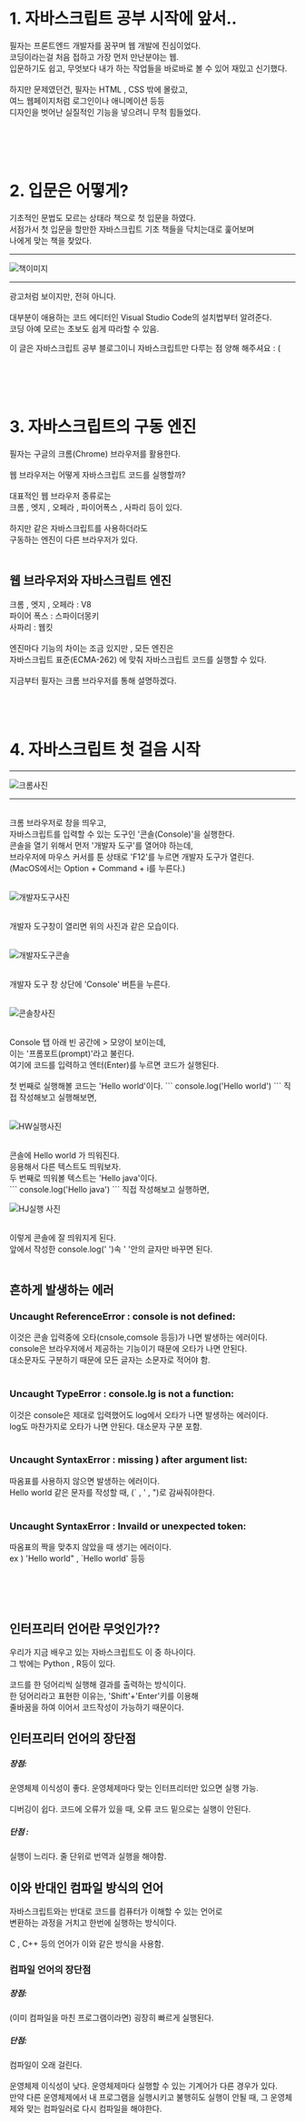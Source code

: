 # 1. 자바스크립트 공부 시작에 앞서.. 
필자는 프론트엔드 개발자를 꿈꾸며 웹 개발에 진심이었다. <br/> 
코딩이라는걸 처음 접하고 가장 먼저 만난분야는 웹.<br/>
입문하기도 쉽고, 무엇보다 내가 하는 작업들을 바로바로 볼 수 있어 재밌고 신기했다.<br/><br/>
하지만 문제였던건, 필자는 HTML , CSS 밖에 몰랐고, <br/>
여느 웹페이지처럼 로그인이나 애니메이션 등등 <br/>
디자인을 벗어난 실질적인 기능을 넣으려니 무척 힘들었다.<br/>
<br/>
<br/>
<br/>
<br/>

# 2. 입문은 어떻게?
기초적인 문법도 모르는 상태라 책으로 첫 입문을 하였다.<br/>
서점가서 첫 입문을 할만한 자바스크립트 기초 책들을 닥치는대로 훑어보며<br/>
나에게 맞는 책을 찾았다.
***
![책이미지](https://github.com/user-attachments/assets/1c38a202-c626-4d4b-bef2-97da1b9f90ae)
***

광고처럼 보이지만, 전혀 아니다.<br/>
<br/>
대부분이 애용하는 코드 에디터인 Visual Studio Code의 설치법부터 알려준다.<br/>
코딩 아예 모르는 초보도 쉽게 따라할 수 있음.<br/>

이 글은 자바스크립트 공부 블로그이니 자바스크립트만 다루는 점 양해 해주셔요 : ( <br/>
<br/>
<br/>
<br/>
<br/>

# 3. 자바스크립트의 구동 엔진
필자는 구글의 크롬(Chrome) 브라우저를 활용한다.<br/>
<br/>
웹 브라우저는 어떻게 자바스크립트 코드를 실행할까?<br/>
<br/>
대표적인 웹 브라우저 종류로는<br/>
크롬 , 엣지 , 오페라 , 파이어폭스 , 사파리 등이 있다.<br/>
<br/>
하지만 같은 자바스크립트를 사용하더라도<br/>
구동하는 엔진이 다른 브라우저가 있다.<br/>
<br/>
## 웹 브라우저와 자바스크립트 엔진
크롬 , 엣지 , 오페라 : V8<br/>
파이어 폭스 : 스파이더몽키<br/>
사파리 : 웹킷<br/>
<br/>
엔진마다 기능의 차이는 조금 있지만 , 모든 엔진은<br/>
자바스크립트 표준(ECMA-262) 에 맞춰 자바스크립트 코드를 실행할 수 있다.<br/>
<br/>
지금부터 필자는 크롬 브라우저를 통해 설명하겠다.
<br/>
<br/>
<br/>
<br/>

# 4. 자바스크립트 첫 걸음 시작

***
![크롬사진](https://github.com/user-attachments/assets/ce41ece7-613e-42aa-aee5-7e05c597980b)
***

<br/>
크롬 브라우저로 창을 띄우고,<br/>
자바스크립트를 입력할 수 있는 도구인 '콘솔(Console)'을 실행한다.<br/>
콘솔을 열기 위해서 먼저 '개발자 도구'를 열어야 하는데,<br/>
브라우저에 마우스 커서를 툰 상태로 'F12'를 누르면 
개발자 도구가 열린다.<br/>
(MacOS에서는 Option + Command + i를 누른다.)<br/>
<br/>

![개발자도구사진](https://github.com/user-attachments/assets/4bf8ae50-366e-4545-a14b-8128f44e6039)


<br/>
개발자 도구창이 열리면 위의 사진과 같은 모습이다.<br/>
<br/>

![개발자도구콘솔](https://github.com/user-attachments/assets/e10b847f-f85f-45d1-952f-3dfaec603f2d)


<br/>
개발자 도구 창 상단에 'Console' 버튼을 누른다.<br/>
<br/>

![콘솔창사진](https://github.com/user-attachments/assets/d359c431-1de6-4639-9b3b-656b04c1ea3b)


<br/>
Console 탭 아래 빈 공간에 > 모양이 보이는데,<br/>
이는 '프롬포트(prompt)'라고 불린다.<br/>
여기에 코드를 입력하고 엔터(Enter)를 누르면 코드가 실행된다.<br/>
<br/>
첫 번째로 실행해볼 코드는 'Hello world'이다.
```
console.log('Hello world')
```
직접 작성해보고 실행해보면,<br/>
<br/>

![HW실행사진](https://github.com/user-attachments/assets/697096bb-75ea-4f19-89d2-5bba86de1dcf)

<br/>
콘솔에 Hello world 가 띄워진다.<br/>
응용해서 다른 텍스트도 띄워보자.<br/>
두 번째로 띄워볼 텍스트는 'Hello java'이다.<br/>
```
console.log('Hello java')
```
직접 작성해보고 실행하면,
<br/>

![HJ실행 사진](https://github.com/user-attachments/assets/222977ca-7e81-4445-805d-dc3ec2637cb5)


<br/>
이렇게 콘솔에 잘 띄워지게 된다.<br/>
앞에서 작성한 console.log(' ')속 ' '안의 글자만 바꾸면 된다.<br/>
<br/>

## 흔하게 발생하는 에러

### Uncaught ReferenceError : console is not defined:<br/>
이것은 콘솔 입력중에 오타(cnsole,comsole 등등)가 나면 발생하는 에러이다.<br/>
console은 브라우저에서 제공하는 기능이기 때문에 오타가 나면 안된다.<br/>
대소문자도 구분하기 때문에 모든 글자는 소문자로 적어야 함.<br/>
<br/>

### Uncaught TypeError : console.lg is not a function:<br/>
이것은 console은 제대로 입력했어도 log에서 오타가 나면 발생하는 에러이다.<br/>
log도 마찬가지로 오타가 나면 안된다. 대소문자 구분 포함.<br/>
<br/>

### Uncaught SyntaxError : missing ) after argument list:<br/>
따옴표를 사용하지 않으면 발생하는 에러이다.<br/>
Hello world 같은 문자를 작성할 때, (` , ' , ")로 감싸줘야한다.<br/>
<br/>

### Uncaught SyntaxError : Invaild or unexpected token:<br/>
따옴표의 짝을 맞추지 않았을 때 생기는 에러이다.<br/>
ex ) 'Hello world" , `Hello world' 등등<br/>
<br/>
<br/>
<br/>
<br/>

## 인터프리터 언어란 무엇인가??
우리가 지금 배우고 있는 자바스크립트도 이 중 하나이다.<br/>
그 밖에는 Python , R등이 있다.<br/>
<br/>
코드를 한 덩어리씩 실행해 결과를 출력하는 방식이다.<br/>
한 덩어리라고 표현한 이유는, 'Shift'+'Enter'키를 이용해<br/>
줄바꿈을 하여 이어서 코드작성이 가능하기 때문이다.<br/>

## 인터프리터 언어의 장단점

##### 장점:
운영체제 이식성이 좋다. 운영체제마다 맞는 인터프리터만 있으면 실행 가능.<br/>
<br/>
디버깅이 쉽다. 코드에 오류가 있을 때, 오류 코드 밑으로는 실행이 안된다.
##### 단점 : 
실행이 느리다. 줄 단위로 번역과 실행을 해야함.
<br/>

## 이와 반대인 컴파일 방식의 언어
자바스크립트와는 반대로 코드를 컴퓨터가 이해할 수 있는 언어로<br/>
변환하는 과정을 거치고 한번에 실행하는 방식이다.<br/>
<br/>
C , C++ 등의 언어가 이와 같은 방식을 사용함.<br/>

### 컴파일 언어의 장단점

##### 장점:
(이미 컴파일을 마친 프로그램이라면) 굉장히 빠르게 실행된다.
##### 단점:
컴파일이 오래 걸린다.<br/>
<br/>
운영체제 이식성이 낮다. 운영체제마다 실행할 수 있는 기계어가 다른 경우가 있다.<br/>
만약 다른 운영체제에서 내 프로그램을 실행시키고 불행히도 실행이 안될 때,
그 운영체제와 맞는 컴파일러로 다시 컴파일을 해야한다.


